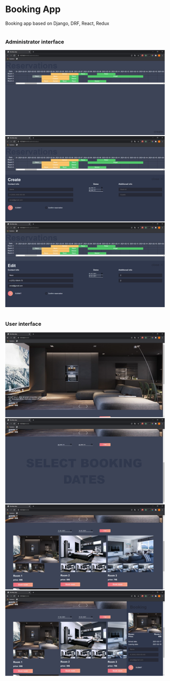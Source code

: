 # Booking App
Booking app based on Django, DRF, React, Redux<br/><br />

### Administrator interface
![Booking table](https://github.com/Neon20179/bookingApp/blob/master/read_me_images/booking_table.png?raw=true)
![Create mode](https://github.com/Neon20179/bookingApp/blob/master/read_me_images/create_mode.png?raw=true)
![Edit mode](https://github.com/Neon20179/bookingApp/blob/master/read_me_images/edit_mode.png?raw=true)
<br /><br />
### User interface
![User slider](https://github.com/Neon20179/bookingApp/blob/master/read_me_images/user_slider.png?raw=true)
![User empty booking](https://github.com/Neon20179/bookingApp/blob/master/read_me_images/user_booking_empty.png?raw=true)
![User booking result](https://github.com/Neon20179/bookingApp/blob/master/read_me_images/user_booking_result.png?raw=true)
![User booking tab](https://github.com/Neon20179/bookingApp/blob/master/read_me_images/user_booking_tab.png?raw=true)
